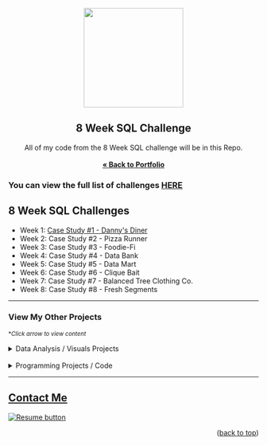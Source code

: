 <a name="readme-top"></a>
<div align="center">

  <img src="https://user-images.githubusercontent.com/121735588/216512133-876af3f7-ca41-4c29-aa59-b24412e2fd7d.png" width="200" height="200">



  <h2 align="center">8 Week SQL Challenge</h2>
  <p align="center">
  All of my code from the 8 Week SQL challenge will be in this Repo.
<br>
    <br>
     <a href="https://github.com/CameronCSS/PersonalProjects/blob/main/README.md"><strong>« Back to Portfolio</strong></a>
  </p>
</div>

### You can view the full list of challenges [HERE](https://8weeksqlchallenge.com/)

## 8 Week SQL Challenges
* Week 1: [Case Study #1 - Danny's Diner](https://github.com/CameronCSS/SQL-Queries/tree/main/8%20Weeks%20of%20SQL/8%20Week%20SQL%20Challenge%20%23%201)
* Week 2: Case Study #2 - Pizza Runner
* Week 3: Case Study #3 - Foodie-Fi
* Week 4: Case Study #4 - Data Bank
* Week 5: Case Study #5 - Data Mart
* Week 6: Case Study #6 - Clique Bait
* Week 7: Case Study #7 - Balanced Tree Clothing Co.
* Week 8: Case Study #8 - Fresh Segments


----
### View My Other Projects
<sub>**Click arrow to view content*</sub>

<details>
<summary>Data Analysis / Visuals Projects</summary>
<a href="https://github.com/CameronCSS/Data-Analysis/tree/main/Power-BI-Dashboards" target="new">Power BI Dashboards</a>
<br>
&nbsp; &nbsp;:arrow_right_hook: - Collection of my Power BI projects/dashboards with detailed analysis and visually appealing data.
<br>
<br>
<a href="https://cameroncss.github.io/Data-Analysis/Netflix/index.html" target="new">Netflix Movies and TV Shows</a>
<br>
&nbsp; &nbsp;:arrow_right_hook: - Built out multiple sheets to display on a single visual, and created an interactive dashboard.
<br>	
<br>
<a href="https://github.com/CameronCSS/Data-Analysis/tree/main/SLC%20civilian%20complaints" target="new">SLC civilian complaints</a>
  <br>
&nbsp; &nbsp;:arrow_right_hook: - Utilized API calls to gather data from public sources. Built a local DB to use in Power BI to uncover valuable insights.
  <br>
</details>

<br>
	
<details>
<summary>Programming Projects / Code</summary>

## Python Projects
<a href="https://github.com/CameronCSS/Programming-Languages/tree/main/Python%20Wage%20Calculator" target="new">Python Wage Calculator</a>

&nbsp; &nbsp;:arrow_right_hook: - Learned the power of Pandas and PyQt5 libraries. Also learned the importance of notating code for Bug fixing in the future.

## R* Projects
<a href="https://github.com/CameronCSS/Programming-Languages/tree/main/Comparing%20Phone%20Prices%20in%20R" target="new">Comparing Phone Prices in R</a>

&nbsp; &nbsp;:arrow_right_hook: - Explored and cleaned a cell phone price dataset found on [Kaggle](https://www.kaggle.com/datasets/rkiattisak/mobile-phone-price).

<a href="https://github.com/CameronCSS/Programming-Languages/tree/main/R-Basics" target="new">R* Basics</a>

&nbsp; &nbsp;:arrow_right_hook: - Made a full breakdown detailing the basic functions and uses of the R* programming language.

## Javascript Projects
<a href="https://github.com/CameronCSS/Programming-Languages/tree/main/Javascript" target="new">Javascript Code</a>

&nbsp; &nbsp;:arrow_right_hook: - A repo full of my Javascript code. Lots of custom stuff made to work on Carrd websites.
</details>
    

----

<a name="Contact"></a> 
## <a href="https://cameroncss.com/#contact">Contact Me</a>

  </table>
  <p style="margin-left: auto;">
    <a href="https://drive.google.com/file/d/1YaM4hDtt2-79ShBVTN06Y3BU79LvFw6J/view?usp=sharing" target="_blank" rel="noopener noreferrer">
      <img src="https://user-images.githubusercontent.com/121735588/215364205-abdfc0ac-53db-4733-8d43-b57c1bafb802.png" alt="Resume button">
    </a>
  </p>
</div>

<p align="right">(<a href="#readme-top">back to top</a>)</p>
